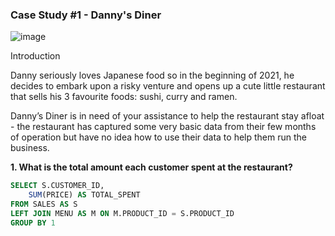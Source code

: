 
### Case Study #1 - Danny's Diner 

![image](https://github.com/muratukel/8WeekSQLChallange/assets/136103635/937b628f-8862-4121-8472-b936dd5a1ca3)

Introduction

Danny seriously loves Japanese food so in the beginning of 2021, he decides to embark upon a risky venture and opens up a cute little restaurant that sells his 3 favourite foods: sushi, curry and ramen.

Danny’s Diner is in need of your assistance to help the restaurant stay afloat - the restaurant has captured some very basic data from their few months of operation but have no idea how to use their data to help them run the business.







**1. What is the total amount each customer spent at the restaurant?**

````sql
SELECT S.CUSTOMER_ID,
	SUM(PRICE) AS TOTAL_SPENT
FROM SALES AS S
LEFT JOIN MENU AS M ON M.PRODUCT_ID = S.PRODUCT_ID
GROUP BY 1
````
